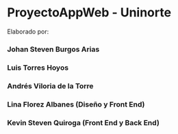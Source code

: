 # ProyectoAppWeb - Uninorte

Elaborado por:

### Johan Steven Burgos Arias

### Luis Torres Hoyos

### Andrés Viloria de la Torre

### Lina Florez Albanes (Diseño y Front End)

### Kevin Steven Quiroga (Front End y Back End)
